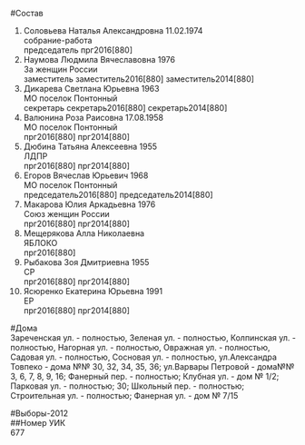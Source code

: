 #Состав  
1. Соловьева Наталья Александровна 11.02.1974  
    собрание-работа  
    председатель прг2016[880]  
2. Наумова Людмила Вячеславовна 1976  
    За женщин России  
    заместитель заместитель2016[880] заместитель2014[880]  
3. Дикарева Светлана Юрьевна 1963  
    МО поселок Понтонный  
    секретарь секретарь2016[880] секретарь2014[880]  
4. Валюнина Роза Раисовна 17.08.1958  
    МО поселок Понтонный  
    прг2016[880] прг2014[880]  
5. Дюбина Татьяна Алексеевна 1955  
    ЛДПР  
    прг2016[880] прг2014[880]  
6. Егоров Вячеслав Юрьевич 1968  
    МО поселок Понтонный  
    председатель2016[880] председатель2014[880]  
7. Макарова Юлия Аркадьевна 1976  
    Союз женщин России  
    прг2016[880] прг2014[880]  
8. Мещерякова Алла Николаевна  
    ЯБЛОКО  
    прг2016[880]  
9. Рыбакова Зоя Дмитриевна 1955  
    СР  
    прг2016[880] прг2014[880]  
10. Ясюренко Екатерина Юрьевна 1991  
    ЕР  
    прг2016[880] прг2014[880]  
  
#Дома  
Зареченская ул. - полностью, Зеленая ул. - полностью, Колпинская ул. - полностью, Нагорная ул. - полностью, Овражная ул. - полностью, Садовая ул. - полностью, Сосновая ул. - полностью, ул.Александра Товпеко - дома №№ 30, 32, 34, 35, 36; ул.Варвары Петровой - дома№№ 3, 6, 7, 8, 9, 16; Фанерный пер. - полностью; Клубная ул. - дом № 1/2; Парковая ул. - полностью; 30; Школьный пер. - полностью; Строительная ул. - полностью; Фанерная ул. - дом № 7/15  
  
#Выборы-2012  
##Номер УИК  
677  
